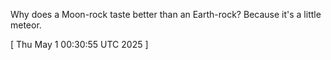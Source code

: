  
Why does a Moon-rock taste better than an Earth-rock? Because it's a little meteor.
 
[ 
Thu May  1 00:30:55 UTC 2025
 ]
